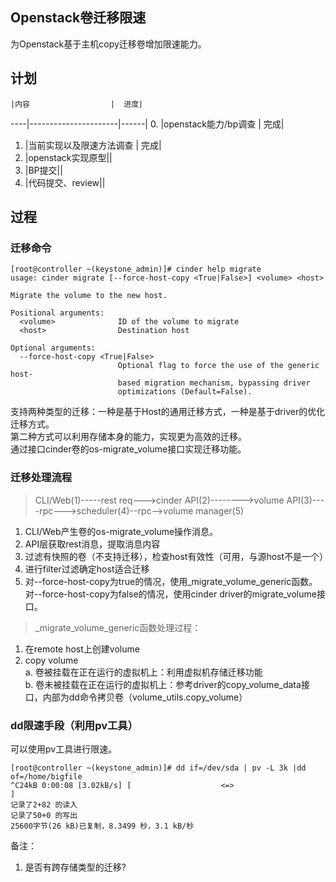 Openstack卷迁移限速
-----
为Openstack基于主机copy迁移卷增加限速能力。

计划
------
    |内容                  |  进度|
----|----------------------|------|
0.  |openstack能力/bp调查  |  完成|
1.  |当前实现以及限速方法调查      |  完成|
2.  |openstack实现原型||
3.  |BP提交||
4.  |代码提交、review||

过程
------
### 迁移命令  
```shell
[root@controller ~(keystone_admin)]# cinder help migrate
usage: cinder migrate [--force-host-copy <True|False>] <volume> <host>

Migrate the volume to the new host.

Positional arguments:
  <volume>              ID of the volume to migrate
  <host>                Destination host

Optional arguments:
  --force-host-copy <True|False>
                        Optional flag to force the use of the generic host-
                        based migration mechanism, bypassing driver
                        optimizations (Default=False).
```
支持两种类型的迁移：一种是基于Host的通用迁移方式，一种是基于driver的优化迁移方式。  
第二种方式可以利用存储本身的能力，实现更为高效的迁移。  
通过接口cinder卷的os-migrate_volume接口实现迁移功能。  

### 迁移处理流程  

> CLI/Web(1)-----rest req--->cinder API(2)-------->volume API(3)----rpc--->scheduler(4)--rpc-->volume manager(5)

1. CLI/Web产生卷的os-migrate_volume操作消息。
2. API层获取rest消息，提取消息内容
3. 过滤有快照的卷（不支持迁移），检查host有效性（可用，与源host不是一个）
4. 进行filter过滤确定host适合迁移
5. 对--force-host-copy为true的情况，使用_migrate_volume_generic函数。  
    对--force-host-copy为false的情况，使用cinder driver的migrate_volume接口。  

>_migrate_volume_generic函数处理过程：  

1. 在remote host上创建volume
2. copy volume  
    a. 卷被挂载在正在运行的虚拟机上：利用虚拟机存储迁移功能  
    b. 卷未被挂载在正在运行的虚拟机上：参考driver的copy_volume_data接口，内部为dd命令拷贝卷（volume_utils.copy_volume）  

### dd限速手段（利用pv工具）
可以使用pv工具进行限速。
```shell
[root@controller ~(keystone_admin)]# dd if=/dev/sda | pv -L 3k |dd of=/home/bigfile
^C24kB 0:00:08 [3.02kB/s] [                    <=>                                                                                                         ]
记录了2+82 的读入
记录了50+0 的写出
25600字节(26 kB)已复制，8.3499 秒，3.1 kB/秒
```

备注：
1. 是否有跨存储类型的迁移?

